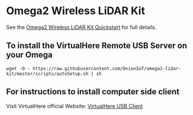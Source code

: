 
# Omega2 Wireless LiDAR Kit

See the [Omega2 Wireless LiDAR Kit Quickstart](https://onion.io/omega2-wireless-lidar-kit-quickstart) for full details.

## To install the VirtualHere Remote USB Server on your Omega

```
wget -O - https://raw.githubusercontent.com/OnionIoT/omega2-lidar-kit/master/scripts/autoSetup.sh | sh
```

## For instructions to install computer side client
Visit VirtualHere official Website: [VirtualHere USB Client](https://www.virtualhere.com/usb_client_software)
